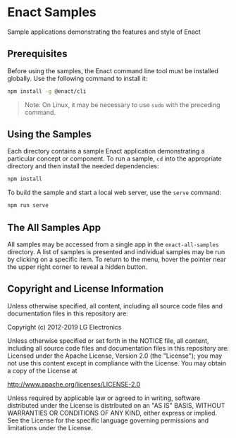

# Enact Samples
Sample applications demonstrating the features and style of Enact

## Prerequisites

Before using the samples, the Enact command line tool must be installed globally. Use the following command to install it:

```sh
npm install -g @enact/cli
```

> Note: On Linux, it may be necessary to use `sudo` with the preceding command.

## Using the Samples

Each directory contains a sample Enact application demonstrating a particular concept or component. To run a sample, `cd` into the appropriate directory and then install the needed dependencies:

```sh
npm install
```

To build the sample and start a local web server, use the `serve` command:

```sh
npm run serve
```

## The All Samples App

All samples may be accessed from a single app in the `enact-all-samples` directory. A list of samples is presented and individual samples may be run by clicking on a specific item. To return to the menu, hover the pointer near the upper right corner to reveal a hidden button.

## Copyright and License Information

Unless otherwise specified, all content, including all source code files and documentation files in this repository are:

Copyright (c) 2012-2019 LG Electronics

Unless otherwise specified or set forth in the NOTICE file, all content, including all source code files and documentation files in this repository are: Licensed under the Apache License, Version 2.0 (the "License"); you may not use this content except in compliance with the License. You may obtain a copy of the License at

http://www.apache.org/licenses/LICENSE-2.0

Unless required by applicable law or agreed to in writing, software distributed under the License is distributed on an "AS IS" BASIS, WITHOUT WARRANTIES OR CONDITIONS OF ANY KIND, either express or implied. See the License for the specific language governing permissions and limitations under the License.
